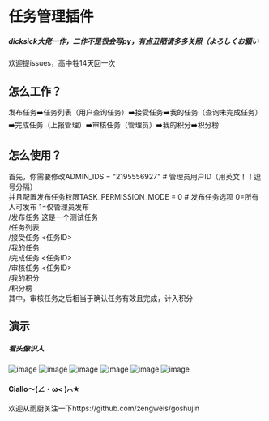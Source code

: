 # 任务管理插件
##### dicksick大佬一作，二作不是很会写py，有点丑陋请多多关照（よろしくお願い
欢迎提issues，高中牲14天回一次
## 怎么工作？
发布任务➡️任务列表（用户查询任务）➡️接受任务➡️我的任务（查询未完成任务）➡️完成任务（上报管理）➡️审核任务（管理员）➡️我的积分➡️积分榜

## 怎么使用？
首先，你需要修改ADMIN_IDS = "2195556927"  # 管理员用户ID（用英文！！逗号分隔）<br>
并且配置发布任务权限TASK_PERMISSION_MODE = 0  # 发布任务选项 0=所有人可发布 1=仅管理员发布 <br>
/发布任务 这是一个测试任务 <br>
/任务列表 <br>
/接受任务 <任务ID> <br>
/我的任务 <br>
/完成任务 <任务ID> <br>
/审核任务 <任务ID> <br>
/我的积分 <br>
/积分榜 <br>
其中，审核任务之后相当于确认任务有效且完成，计入积分
## 演示
##### 看头像识人
![image](https://github.com/user-attachments/assets/50229d86-cb5c-485c-bb9c-43a71091bdc8)
![image](https://github.com/user-attachments/assets/ba07f0e1-6d84-4c93-b275-a67bca452845)
![image](https://github.com/user-attachments/assets/6be6e0ce-ee41-4802-b5f4-d7b0d6205870)
![image](https://github.com/user-attachments/assets/5ad83369-be8d-4890-93f7-5647a2f2908f)
![image](https://github.com/user-attachments/assets/f66806da-7ad1-4a9b-910d-942fb280e499)
![image](https://github.com/user-attachments/assets/90e04495-3b40-4cfa-8ca6-a9cdcdf1832c)


#### Ciallo～(∠・ω< )⌒★
欢迎从雨厨关注一下https://github.com/zengweis/goshujin




